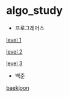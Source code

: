 # algo_study

- 프로그래머스


[level 1][level1]

[level1]: https://github.com/hyeyeon2964/algo_study/tree/master/src/programmers/level1

[level 2][level2]

[level2]: https://github.com/hyeyeon2964/algo_study/tree/master/src/programmers/level2

[level 3][level3]

[level3]: https://github.com/hyeyeon2964/algo_study/tree/master/src/programmers/level3    
   
     
    
- 백준

[baekjoon][baekjoon]

[baekjoon]: https://github.com/hyeyeon2964/algo_study/tree/master/src/baekjoon
